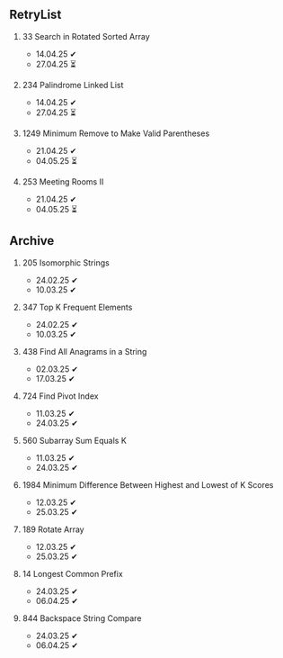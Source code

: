 ## RetryList

1. 33 Search in Rotated Sorted Array 
    - 14.04.25 ✔
    - 27.04.25 ⏳

1. 234 Palindrome Linked List 
    - 14.04.25 ✔
    - 27.04.25 ⏳

1. 1249 Minimum Remove to Make Valid Parentheses 
    - 21.04.25 ✔
    - 04.05.25 ⏳

1. 253 Meeting Rooms II 
    - 21.04.25 ✔
    - 04.05.25 ⏳

## Archive

1. 205 Isomorphic Strings
    - 24.02.25 ✔
    - 10.03.25 ✔

1. 347 Top K Frequent Elements
    - 24.02.25 ✔
    - 10.03.25 ✔

1. 438 Find All Anagrams in a String
    - 02.03.25 ✔
    - 17.03.25 ✔

1. 724 Find Pivot Index
    - 11.03.25 ✔
    - 24.03.25 ✔

1. 560 Subarray Sum Equals K
    - 11.03.25 ✔
    - 24.03.25 ✔

1. 1984 Minimum Difference Between Highest and Lowest of K Scores
    - 12.03.25 ✔
    - 25.03.25 ✔

1. 189 Rotate Array 
    - 12.03.25 ✔
    - 25.03.25 ✔

1. 14 Longest Common Prefix 
    - 24.03.25 ✔
    - 06.04.25 ✔

1. 844 Backspace String Compare 
    - 24.03.25 ✔
    - 06.04.25 ✔
